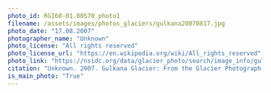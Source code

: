 ```yaml
---
photo_id: RGI60-01.00570_photo1
filename: /assets/images/photos_glaciers/gulkana20070817.jpg
photo_date: "17.08.2007"
photographer_name: "Unknown"
photo_license: "All rights reserved"
photo_license_url: "https://en.wikipedia.org/wiki/All_rights_reserved"
photo_link: "https://nsidc.org/data/glacier_photo/search/image_info/gulkana20070817?order=true"
citation: "Unknown. 2007. Gulkana Glacier: From the Glacier Photograph Collection. Boulder, Colorado USA: National Snow and Ice Data Center. Digital media."
is_main_photo: "True"
---
```

